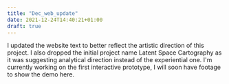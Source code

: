 ```yaml
---
title: "Dec_web_update"
date: 2021-12-24T14:40:21+01:00
draft: true
---
```


I updated the website text to better reflect the artistic direction of this project. I also dropped the initial project name Latent Space Cartography as it was suggesting analytical direction instead of the experiential one. I'm currently working on the first interactive prototype, I will soon have footage to show the demo here.